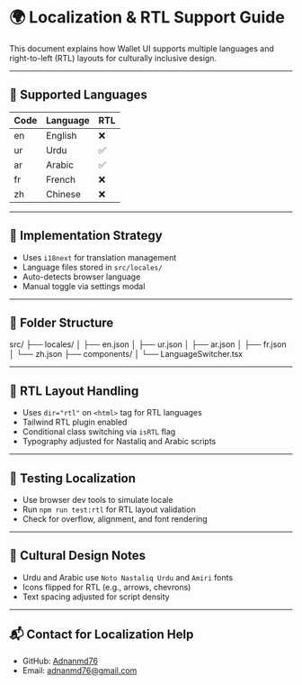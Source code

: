 # 🌍 Localization & RTL Support Guide

This document explains how Wallet UI supports multiple languages and right-to-left (RTL) layouts for culturally inclusive design.

---

## 🧭 Supported Languages

| Code | Language     | RTL |
|------|--------------|-----|
| en   | English      | ❌  |
| ur   | Urdu         | ✅  |
| ar   | Arabic       | ✅  |
| fr   | French       | ❌  |
| zh   | Chinese      | ❌  |

---

## 🧩 Implementation Strategy

- Uses `i18next` for translation management  
- Language files stored in `src/locales/`  
- Auto-detects browser language  
- Manual toggle via settings modal

---

## 📁 Folder Structure

src/ ├── locales/ │ ├── en.json │ ├── ur.json │ ├── ar.json │ ├── fr.json │ └── zh.json ├── components/ │ └── LanguageSwitcher.tsx

---

## 🔄 RTL Layout Handling

- Uses `dir="rtl"` on `<html>` tag for RTL languages  
- Tailwind RTL plugin enabled  
- Conditional class switching via `isRTL` flag  
- Typography adjusted for Nastaliq and Arabic scripts

---

## 🧪 Testing Localization

- Use browser dev tools to simulate locale  
- Run `npm run test:rtl` for RTL layout validation  
- Check for overflow, alignment, and font rendering

---

## 🎨 Cultural Design Notes

- Urdu and Arabic use `Noto Nastaliq Urdu` and `Amiri` fonts  
- Icons flipped for RTL (e.g., arrows, chevrons)  
- Text spacing adjusted for script density

---

## 📬 Contact for Localization Help

- GitHub: [Adnanmd76](https://github.com/Adnanmd76)  
- Email: adnanmd76@gmail.com
